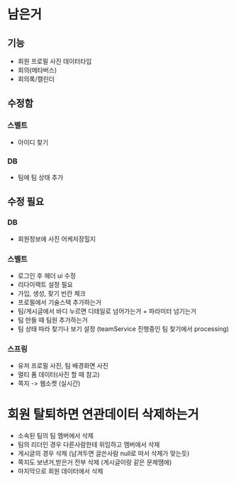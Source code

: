 # 남은거
## 기능
* 회원 프로필 사진 데이터타입
* 회의(메타버스)
* 회의록/캘린더

## 수정함
### 스벨트
* 아이디 찾기
### DB
* 팀에 팀 상태 추가

## 수정 필요
### DB
* 회원정보에 사진 어케저장힐지
### 스벨트
* 로그인 후 헤더 ui 수정
* 리다이렉트 설정 필요
* 가입, 생성, 찾기 빈칸 체크
* 프로필에서 기술스택 추가하는거
* 팀/게시글에서 바디 누르면 디테일로 넘어가는거 + 파라미터 넘기는거
* 팀 만들 때 팀원 추가하는거
* 팀 상태 따라 찾기나 보기 설정 (teamService 진행중인 팀 찾기에서 processing)
### 스프링
* 유저 프로필 사진, 팀 배경화면 사진
* 멀티 폼 데이터(사진 할 때 참고)
* 쪽지 -> 웹소켓 (실시간)



# 회원 탈퇴하면 연관데이터 삭제하는거
* 소속된 팀의 팀 멤버에서 삭제
* 팀의 리더인 경우 다른사람한테 위임하고 멤버에서 삭제
* 게시글의 경우 삭제 (남겨두면 글쓴사람 null로 떠서 삭제가 맞는듯)
* 쪽지도 보낸거,받은거 전부 삭제 (게시글이랑 같은 문제땜에) 
* 마지막으로 회원 데이터에서 삭제